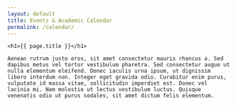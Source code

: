 ```yaml
---
layout: default
title: Events & Academic Calendar
permalink: /calendar/
---
```


<div class="myuw-card">

    <h1>{{ page.title }}</h1>

    Aenean rutrum justo eros, sit amet consectetur mauris rhoncus a. Sed dapibus metus vel tortor vestibulum pharetra. Sed consectetur augue ut nulla elementum eleifend. Donec iaculis urna ipsum, ut dignissim libero interdum non. Integer eget gravida odio. Curabitur enim purus, vulputate id massa vitae, sollicitudin imperdiet est. Donec vel lacinia mi. Nam molestie ut lectus vestibulum luctus. Quisque venenatis odio ut purus sodales, sit amet dictum felis elementum.

</div>
